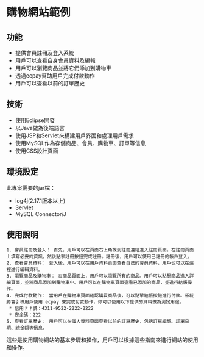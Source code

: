 # 購物網站範例

## 功能

- 提供會員註冊及登入系統
- 用戶可以查看自身會員資料及編輯
- 用戶可以瀏覽商品並將它們添加到購物車
- 透過ecpay幫助用戶完成付款動作
- 用戶可以查看以前的訂單歷史

## 技術

- 使用Eclipse開發
- 以Java做為後端語言
- 使用JSP和Servlet來構建用戶界面和處理用戶需求
- 使用MySQL作為存儲商品、會員、購物車、訂單等信息
- 使用CSS設計頁面

## 環境設定

此專案需要的jar檔：
- log4j(2.17.1版本以上)
- Servlet
- MySQL Connector/J

## 使用說明

    1. 會員註冊及登入： 首先，用戶可以在頁面右上角找到註冊連結進入註冊頁面。在註冊頁面上填寫必要的資訊，然後點擊註冊按鈕完成註冊。註冊後，用戶可以使用已註冊的帳戶登入。
    2. 查看會員資料： 登入後，用戶可以在用戶資料頁面查看自己的會員資料，用戶也可以在這裡進行編輯資料。
    3. 瀏覽商品及購物車： 在商品頁面上，用戶可以瀏覽所有的商品。用戶可以點擊商品進入詳細頁面，並將商品添加到購物車中。用戶可以在購物車頁面查看已添加的商品，並進行結帳操作。
    4. 完成付款動作： 當用戶在購物車頁面確認購買商品後，可以點擊結帳按鈕進行付款。系統將會引導用戶使用 ecpay 來完成付款動作，你可以使用以下提供的資料做為測試用途。
     * 信用卡卡號：4311-9522-2222-2222
     * 安全碼：222
    5. 查看訂單歷史： 用戶可以在個人資料頁面查看以前的訂單歷史，包括訂單編號、訂單日期、總金額等信息。

這些是使用購物網站的基本步驟和操作，用戶可以根據這些指南來進行網站的使用和操作。
